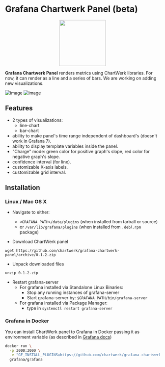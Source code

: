 # Grafana Chartwerk Panel (beta)

<p align="center"><img src="https://user-images.githubusercontent.com/66464000/84520316-6c6fab00-ace4-11ea-9bfc-29ca73e5105e.png" width="150" height="150" /></div>

 **Grafana Chartwerk Panel** renders metrics using ChartWerk libraries. For now, it can render as a line and a series of bars. We are working on adding new visualizations.

![image](https://user-images.githubusercontent.com/66464000/84491085-10416280-acb5-11ea-8af0-2761ed97aecc.png)
![image](https://user-images.githubusercontent.com/66464000/84491069-0b7cae80-acb5-11ea-959b-ef67835c8055.png)

## Features

- 2 types of visualizations:
  - line-chart
  - bar-chart
- ability to make panel's time range independent of dashboard's (doesn't work in Grafana 7).
- ability to display template variables inside the panel.
- "Charge" mode: green color for positive graph's slope, red color for negative graph's slope.
- confidence interval (for line).
- customizable X-axis labels.
- customizable grid interval.

## Installation
### Linux / Mac OS X
- Navigate to either: 
  - `<GRAFANA_PATH>/data/plugins` (when installed from tarball or source) 
  - or `/var/lib/grafana/plugins` (when installed from `.deb`/`.rpm` package)

- Download ChartWerk panel
```
wget https://github.com/chartwerk/grafana-chartwerk-panel/archive/0.1.2.zip
```

- Unpack downloaded files
```
unzip 0.1.2.zip
```

- Restart grafana-server
  - For grafana installed via Standalone Linux Binaries:
    - Stop any running instances of grafana-server
    - Start grafana-server by:
      ```$GRAFANA_PATH/bin/grafana-server```
  - For grafana installed via Package Manager:
    - type in ```systemctl restart grafana-server```

### Grafana in Docker
You can install ChartWerk panel to Grafana in Docker passing it as environment variable (as described in [Grafana docs](http://docs.grafana.org/installation/docker/#installing-plugins-from-other-sources))

```bash
docker run \
  -p 3000:3000 \
  -e "GF_INSTALL_PLUGINS=https://github.com/chartwerk/grafana-chartwerk-app/archive/0.1.2.zip;corpglory-chartwerk-panel" \
  grafana/grafana
```
